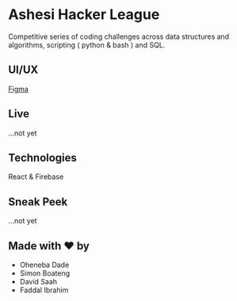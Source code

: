 # Ashesi Hacker League

Competitive series of coding challenges across data structures and algorithms, scripting ( python & bash ) and SQL.

## UI/UX

[Figma](https://www.figma.com/file/wDMmmTr70gMdripbK2R06p/ashesi-hacker-league?node-id=0%3A1)

## Live

...not yet

## Technologies

React & Firebase

## Sneak Peek

...not yet

## Made with ❤️ by

- Oheneba Dade
- Simon Boateng
- David Saah
- Faddal Ibrahim
